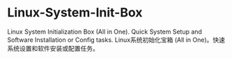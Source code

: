 # Linux-System-Init-Box
Linux System Initialization Box (All in One). Quick System Setup and Software Installation or Config tasks. Linux系统初始化宝箱 (All in One)。快速系统设置和软件安装或配置任务。
